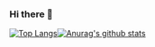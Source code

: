 ### Hi there 👋
[![Top Langs](https://github-readme-stats.vercel.app/api/top-langs/?username=betulgundogdu)](https://github.com/anuraghazra/github-readme-stats)[![Anurag's github stats](https://github-readme-stats.vercel.app/api?username=betulgundogdu)](https://github.com/anuraghazra/github-readme-stats)

<!--
**betulgundogdu/betulgundogdu** is a ✨ _special_ ✨ repository because its `README.md` (this file) appears on your GitHub profile.

Here are some ideas to get you started:

- 🔭 I’m currently working on ...
- 🌱 I’m currently learning ...
- 👯 I’m looking to collaborate on ...
- 🤔 I’m looking for help with ...
- 💬 Ask me about ...
- 📫 How to reach me: ...
- 😄 Pronouns: ...
- ⚡ Fun fact: ...
-->
